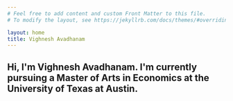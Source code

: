 ```yaml
---
# Feel free to add content and custom Front Matter to this file.
# To modify the layout, see https://jekyllrb.com/docs/themes/#overriding-theme-defaults

layout: home
title: Vighnesh Avadhanam
---
```


Hi, I'm Vighnesh Avadhanam. I'm currently pursuing a Master of Arts in Economics at the University of Texas at Austin. 
---
